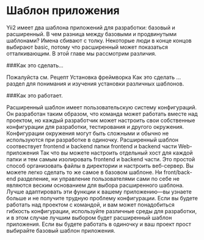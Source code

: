 Шаблон приложения
===
Yii2 имеет два шаблона приложений для разработки: базовый и расширенный. В чем разница между базовыми и продвинутыми шаблонами?
Имена сбивают с толку. Некоторые люди в конце концов выбирают basic, потому что расширенный может показаться отталкивающим. В этой главе мы рассмотрим различия.

###Как это сделать...

Пожалуйста см. Рецепт Установка фреймворка Как это сделать ... раздел для понимания и изучения установки различных шаблонов.

###Как это работает.

Расширенный шаблон имеет пользовательскую систему конфигураций. Он разработан таким образом, что команда может работать вместе над проектом, но каждый разработчик может настроить свои собственные конфигурации для разработки, тестирования и другого окружения.
Конфигурации окружения могут быть сложными и обычно не используются при разработке в одиночку.
Расширенный шаблон соотвествует frontend и backend папки frontend и backend части Web-приложения  Так что вы можете настроить отдельный хост для каждой папки и тем самым изолировать frontend и backend части.
Это простой способ организовать файлы в директории и настроить веб-сервер. Вы можете легко сделать то же самое в базовом шаблоне.
Ни front/back-end  разделение, ни управление пользователями сами по себе не являются веским основанием для выбора расширенного шаблона. Лучше адаптировать эти функции к вашему приложению—вы узнаете больше и не получите трудную проблему конфигурации.
Если вы будете работать над проектом с командой, и вам может понадобиться гибкость конфигурации, используйте различные среды для разработки, и в этом случае лучшим выбором будет расширенный шаблон приложения. Если вы будете работать в одиночку и ваш проект прост выбирайте базовый шаблон приложения.
